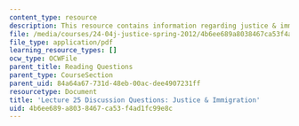 ```yaml
---
content_type: resource
description: This resource contains information regarding justice & immigration.
file: /media/courses/24-04j-justice-spring-2012/4b6ee689a8038467ca53f4ad1fc99e8c_MIT24_04JS12_disc25.pdf
file_type: application/pdf
learning_resource_types: []
ocw_type: OCWFile
parent_title: Reading Questions
parent_type: CourseSection
parent_uid: 84a64a67-731d-48eb-00ac-dee4907231ff
resourcetype: Document
title: 'Lecture 25 Discussion Questions: Justice & Immigration'
uid: 4b6ee689-a803-8467-ca53-f4ad1fc99e8c
---
```

